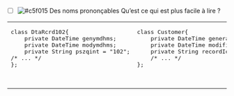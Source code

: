 
- [ ] ![#c5f015](https://placehold.it/15/c5f015/000000?text=+) Des noms prononçables 
Qu’est ce qui est plus facile à lire ?
<table>
<tr>
<td>
   <pre lang="csharp">
class DtaRcrd102{
    private DateTime genymdhms;
    private DateTime modymdhms;
    private String pszqint = "102";
/* ... */
};

   </pre>
</td>
<td>
  <pre lang="csharp">
class Customer{
    private DateTime generationTimestamp;
    private DateTime modificationTimestamp;;
    private String recordId = "102";
    /* ... */
};

  </pre>
</td>
</tr>
</table>
  
